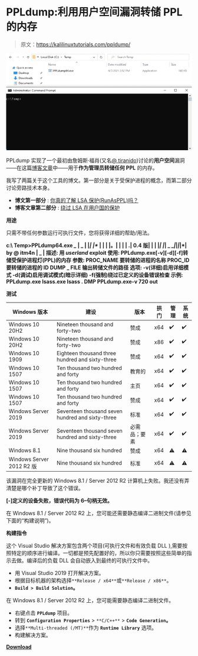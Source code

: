 # PPLdump:利用用户空间漏洞转储 PPL 的内存

> 原文：<https://kalilinuxtutorials.com/ppldump/>

[![PPLdump : Dump The Memory Of A PPL With A Userland Exploit](img//f71b50f061efb3096a88e8cac8bf98f2.png "PPLdump : Dump The Memory Of A PPL With A Userland Exploit")](https://1.bp.blogspot.com/-sw2FMIrpM-o/YNBb1e-A9OI/AAAAAAAAJrg/24LAPLrz3M8e1K-i01RJ_fHPvF2X3HfigCLcBGAsYHQ/s728/1.png)

PPLdump 实现了一个最初由詹姆斯·福肖(又名[@ tiranido](https://twitter.com/tiraniddo))讨论的**用户空间**漏洞——在这篇[博客文章](https://googleprojectzero.blogspot.com/2018/08/windows-exploitation-tricks-exploiting.html)中——用于**作为管理员转储任何 PPL** 的内存。

我写了两篇关于这个工具的博文。第一部分是关于受保护进程的概念，而第二部分讨论旁路技术本身。

*   **博文第一部分** : [你真的了解 LSA 保护(RunAsPPL)吗？](https://itm4n.github.io/lsass-runasppl/)
*   **博客文章第二部分** : [绕过 LSA 在用户国的保护](https://blog.scrt.ch/2021/04/22/bypassing-lsa-protection-in-userland/)

**用途**

只需不带任何参数运行可执行文件，您将获得详细的帮助/用法。

**c:\ Temp>PPLdump64.exe
*_*
| _ | |*| |*_*_
| | | |。| | | | .| 0.4 版| | | |*| |*| _ _*|*|*|*|*| by @ itm4n
| _ |
描述:
用 *userland* exploit
使用:
PPLdump.exe[-v][-d][-f]转储受保护进程灯(PPL)的内存
参数:
PROC_NAME 要转储的进程的名称
PROC_ID 要转储的进程的 ID
DUMP _ FILE 输出转储文件的路径
选项:
-v(详细)启用详细模式
-d(调试)启用调试模式(暗示详细)
-f(强制)绕过已定义的设备错误检查
示例:
PPLdump.exe lsass.exe lsass . DMP
PPLdump.exe-v 720 out**

**测试**

| Windows 版本 | 建设 | 版本 | 拱门 | 管理 | 系统 |
| --- | --- | --- | --- | --- | --- |
| Windows 10 20H2 | Nineteen thousand and forty-two | 赞成 | x64 | ✔️ | ✔️ |
| Windows 10 20H2 | Nineteen thousand and forty-two | 赞成 | x86 | ✔️ | ✔️ |
| Windows 10 1909 | Eighteen thousand three hundred and sixty-three | 赞成 | x64 | ✔️ | ✔️ |
| Windows 10 1507 | Ten thousand two hundred and forty | 教育的 | x64 | ✔️ | ✔️ |
| Windows 10 1507 | Ten thousand two hundred and forty | 主页 | x64 | ✔️ | ✔️ |
| Windows 10 1507 | Ten thousand two hundred and forty | 赞成 | x64 | ✔️ | ✔️ |
| Windows Server 2019 | Seventeen thousand seven hundred and sixty-three | 标准 | x64 | ✔️ | ✔️ |
| Windows Server 2019 | Seventeen thousand seven hundred and sixty-three | 必需品；要素 | x64 | ✔️ | ✔️ |
| Windows 8.1 | Nine thousand six hundred | 赞成 | x64 | ⚠️ | ⚠️ |
| Windows Server 2012 R2 版 | Nine thousand six hundred | 标准 | x64 | ⚠️ | ⚠️ |

该漏洞在完全更新的 Windows 8.1 / Server 2012 R2 计算机上失败。我还没有弄清楚是哪个补丁导致了这个错误。

**[-]定义的设备失败，错误代码为 6–句柄无效。**

在 Windows 8.1 / Server 2012 R2 上，您可能还需要静态编译二进制文件(请参见下面的“构建说明”)。

**构建指令**

这个 Visual Studio 解决方案包含两个项目(可执行文件和有效负载 DLL ),需要按照特定的顺序进行编译。一切都是预先配置好的，所以你只需要按照这些简单的指示去做。编译后的负载 DLL 会自动嵌入到最终的可执行文件中。

*   用 Visual Studio 2019 打开解决方案。
*   根据目标机器的架构选择`**Release / x64**`或`**Release / x86**`。
*   **`Build > Build Solution`。**

在 Windows 8.1 / Server 2012 R2 上，您可能需要静态编译二进制文件。

*   右键点击 **`PPLdump`** 项目。
*   转到 **`Configuration Properties`** > `**C/C++**` > **`Code Generation`。**
*   选择`**Multi-threaded (/MT)**`作为 **`Runtime Library`** 选项。
*   构建解决方案。

[**Download**](https://github.com/itm4n/PPLdump)